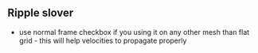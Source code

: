 ## Ripple slover
- use normal frame checkbox if you using it on any other mesh than flat grid - this will help velocities to propagate properly
